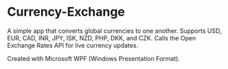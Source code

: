 # Currency-Exchange

A simple app that converts global currencies to one another. Supports USD, EUR, CAD, INR, JPY, ISK, NZD, PHP, DKK, and CZK. Calls the Open Exchange Rates API for live currency updates.

Created with Microsoft WPF (Windows Presentation Format).
